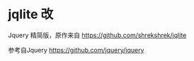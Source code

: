 # jqlite 改

Jquery 精简版，原作来自 https://github.com/shrekshrek/jqlite

参考自Jquery
https://github.com/jquery/jquery
